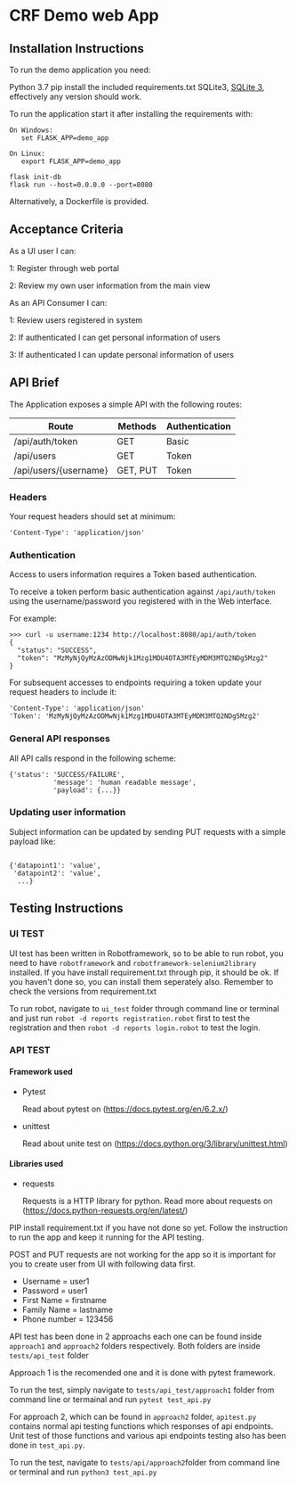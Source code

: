# CRF Demo web App

## Installation Instructions

To run the demo application you need:

Python 3.7
pip install the included requirements.txt
SQLite3, [SQLite 3](https://www.sqlite.org/), effectively any version should work.

To run the application start it after installing the requirements with:

```
On Windows:
   set FLASK_APP=demo_app

On Linux:
   export FLASK_APP=demo_app

flask init-db
flask run --host=0.0.0.0 --port=8080
```

Alternatively, a Dockerfile is provided.

## Acceptance Criteria

As a UI user I can:

1: Register through web portal

2: Review my own user information from the main view

As an API Consumer I can:

1: Review users registered in system

2: If authenticated I can get personal information of users

3: If authenticated I can update personal information of users

## API Brief

The Application exposes a simple API with the following routes:

| Route                 | Methods  | Authentication |
| --------------------- | -------- | -------------- |
| /api/auth/token       | GET      | Basic          |
| /api/users            | GET      | Token          |
| /api/users/{username} | GET, PUT | Token          |

### Headers

Your request headers should set at minimum:

```
'Content-Type': 'application/json'
```

### Authentication

Access to users information requires a Token based authentication.

To receive a token perform basic authentication against `/api/auth/token` using the username/password you registered with in the Web interface.

For example:

```
>>> curl -u username:1234 http://localhost:8080/api/auth/token
{
  "status": "SUCCESS",
  "token": "MzMyNjQyMzAzODMwNjk1Mzg1MDU4OTA3MTEyMDM3MTQ2NDg5Mzg2"
}
```

For subsequent accesses to endpoints requiring a token update your request headers to include it:

```
'Content-Type': 'application/json'
'Token': 'MzMyNjQyMzAzODMwNjk1Mzg1MDU4OTA3MTEyMDM3MTQ2NDg5Mzg2'
```

### General API responses

All API calls respond in the following scheme:

```
{'status': 'SUCCESS/FAILURE',
           'message': 'human readable message',
           'payload': {...}}
```

### Updating user information

Subject information can be updated by sending PUT requests with a simple payload like:

```

{'datapoint1': 'value',
 'datapoint2': 'value',
  ...}
```

## Testing Instructions

### UI TEST

UI test has been written in Robotframework, so to be able to run robot, you need to have `robotframework` and `robotframework-selenium2library` installed. If you have install requirement.txt through pip, it should be ok. If you haven't done so, you can install them seperately also. Remember to check the versions from requirement.txt

To run robot, navigate to `ui_test` folder through command line or terminal and just run `robot -d reports registration.robot` first to test the registration and then `robot -d reports login.robot` to test the login.

### API TEST

#### Framework used

- Pytest
  
  Read about pytest on (https://docs.pytest.org/en/6.2.x/)

- unittest
  
  Read about unite test on (https://docs.python.org/3/library/unittest.html)

#### Libraries used

- requests
  
  Requests is a HTTP library for python. Read more about requests on (https://docs.python-requests.org/en/latest/)

PIP install requirement.txt if you have not done so yet. Follow the instruction to run the app and keep it running for the API testing.

POST and PUT requests are not working for the app so it is important for you to create user from UI with following data first.

- Username = user1
- Password = user1
- First Name = firstname
- Family Name = lastname
- Phone number = 123456

API test has been done in 2 approachs each one can be found inside `approach1` and `approach2` folders respectively. Both folders are inside `tests/api_test` folder

Approach 1 is the recomended one and it is done with pytest framework.

To run the test, simply navigate to `tests/api_test/approach1` folder from command line or termainal and run `pytest test_api.py`

For approach 2, which can be found in `approach2` folder, `apitest.py` contains normal api testing functions which responses of api endpoints. Unit test of those functions and various api endpoints testing also has been done in `test_api.py`.

To run the test, navigate to `tests/api/approach2`folder from command line or terminal and run `python3 test_api.py`
